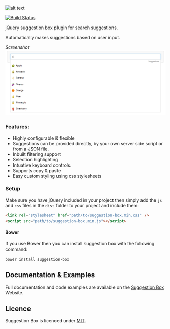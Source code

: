 ![alt text](http://www.suggestion-box.co.uk/images/logo.png "Suggestion Box")

[![Build Status](https://travis-ci.org/craigh411/suggestion-box.svg?branch=2.0)](https://travis-ci.org/craigh411/suggestion-box)

jQuery suggestion box plugin for search suggestions. 

Automatically makes suggestions based on user input.

*Screenshot*
![alt text](https://raw.githubusercontent.com/craigh411/suggestion-box/master/screenshot.png "Suggestion box in action")

### Features:

- Highly configurable & flexible
- Suggestions can be provided directly, by your own server side script or from a JSON file.
- Inbuilt filtering support
- Selection highlighting
- Intuative keyboard controls.
- Supports copy & paste
- Easy custom styling using css stylesheets

### Setup

Make sure you have jQuery included in your project then simply add the `js` and `css` files in the `dist` folder to your project and include them:

```html
<link rel="stylesheet" href="path/to/suggestion-box.min.css" />
<script src="path/to/suggestion-box.min.js"></script>
````

#### Bower

If you use Bower then you can install suggestion box with the following command:

`bower install suggestion-box`


## Documentation & Examples

Full documentation and code examples are available on the [Suggestion Box](http://www.suggestion-box.co.uk) Website.

## Licence

Suggestion Box is licenced under [MIT](https://github.com/craigh411/suggestion-box/blob/master/LICENCE).
